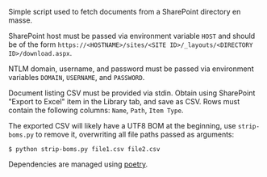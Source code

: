 Simple script used to fetch documents from a SharePoint directory en masse.

SharePoint host must be passed via environment variable `HOST`
and should be of the form
`https://<HOSTNAME>/sites/<SITE ID>/_layouts/<DIRECTORY ID>/download.aspx`.

NTLM domain, username, and password must be passed via environment variables
`DOMAIN`, `USERNAME`, and `PASSWORD`.

Document listing CSV must be provided via stdin. Obtain using SharePoint
"Export to Excel" item in the Library tab, and save as CSV. Rows must contain
the following columns: `Name`, `Path`, `Item Type`.

The exported CSV will likely have a UTF8 BOM at the beginning, use
`strip-boms.py` to remove it, overwriting all file paths passed as arguments:

`$ python strip-boms.py file1.csv file2.csv`

Dependencies are managed using [poetry](https://python-poetry.org/).
